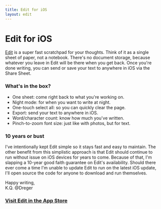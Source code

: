 ```yaml
---
title: Edit for iOS
layout: edit
---
```


# Edit for iOS

[Edit][edit] is a super fast scratchpad for your thoughts. Think of it as a single sheet of paper, not a notebook. There's no document storage, because whatever you leave in Edit will be there when you get back. Once you're done writing, you can send or save your text to anywhere in iOS via the Share Sheet. 

### What's in the box? 

* One sheet: come right back to what you're working on.
* Night mode: for when you want to write at night. 
* One-touch select all: so you can quickly clear the page. 
* Export: send your text to anywhere in iOS. 
* Word/character count: know how much you've written. 
* Pinch-to-zoom font size: just like with photos, but for text.  

### 10 years or bust

I've intentionally kept Edit simple so it stays fast and easy to maintain. The other benefit from this simplistic approach is that Edit should continue to run without issue on iOS devices for years to come. Because of that, I'm slapping a 10-year good faith guarantee on Edit's availability. Should there ever come a time I'm unable to update Edit to run on the latest iOS update, I'll open source the code for anyone to download and run themselves. 

Happy writing,  
K.Q. @Dreger

### [Visit Edit in the App Store][edit]

[edit]: https://itunes.apple.com/us/app/id1231744746